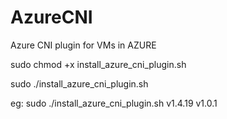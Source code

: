 # AzureCNI
Azure CNI plugin for VMs in AZURE

sudo chmod +x install_azure_cni_plugin.sh

sudo ./install_azure_cni_plugin.sh <cni version > <loop back interface version>

eg: sudo ./install_azure_cni_plugin.sh v1.4.19 v1.0.1
  
